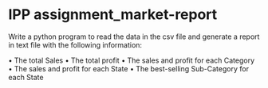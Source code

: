 # IPP assignment_market-report

Write a python program to read the data in the csv file and generate a report in text file with the following information:

•	The total Sales
•	The total profit
•	The sales and profit for each Category
•	The sales and profit for each State
•	The best-selling Sub-Category for each State
